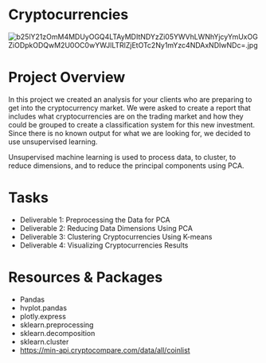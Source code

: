 # Cryptocurrencies

![b25lY21zOmM4MDUyOGQ4LTAyMDItNDYzZi05YWVhLWNhYjcyYmUxOGZiODpkODQwM2U0OC0wYWJlLTRlZjEtOTc2Ny1mYzc4NDAxNDIwNDc=.jpg](https://www.nationalworld.com/webimg/b25lY21zOmM4MDUyOGQ4LTAyMDItNDYzZi05YWVhLWNhYjcyYmUxOGZiODpkODQwM2U0OC0wYWJlLTRlZjEtOTc2Ny1mYzc4NDAxNDIwNDc=.jpg?&width=8000)



# Project Overview

In this project we created an analysis for your clients who are preparing to get into the cryptocurrency market.  We were asked to create a report that includes what cryptocurrencies are on the trading market and how they could be grouped to create a classification system for this new investment.  Since there is no known output for what we are looking for, we decided to use unsupervised learning.

Unsupervised machine learning is used to process data, to cluster, to reduce dimensions, and to reduce the principal components using PCA.

# Tasks

- Deliverable 1: Preprocessing the Data for PCA
- Deliverable 2: Reducing Data Dimensions Using PCA
- Deliverable 3: Clustering Cryptocurrencies Using K-means
- Deliverable 4: Visualizing Cryptocurrencies Results

# Resources & Packages 
- Pandas
- hvplot.pandas
- plotly.express
- sklearn.preprocessing
- sklearn.decomposition
- sklearn.cluster 
- https://min-api.cryptocompare.com/data/all/coinlist
